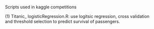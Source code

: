 Scripts used in kaggle competitions

(1) Titanic_ logisticRegression.R: use logitsic regression, cross validation and threshold selection to predict survival of passengers.
